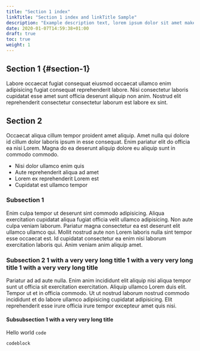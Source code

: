 ```yaml
---
title: "Section 1 index"
linkTitle: "Section 1 index and linkTitle Sample"
description: "Example description text, lorem ipsum dolor sit amet make it look good"
date: 2020-01-07T14:59:38+01:00
draft: true
toc: true
weight: 1
---
```


## Section 1 {#section-1}

Labore occaecat fugiat consequat eiusmod occaecat ullamco enim adipisicing fugiat consequat reprehenderit labore. Nisi consectetur laboris cupidatat esse amet sunt officia deserunt aliquip non anim. Nostrud elit reprehenderit consectetur consectetur laborum est labore ex sint.

## Section 2

Occaecat aliqua cillum tempor proident amet aliquip. Amet nulla qui dolore id cillum dolor laboris ipsum in esse consequat. Enim pariatur elit do officia ea nisi Lorem. Magna do ea deserunt aliquip dolore eu aliquip sunt in commodo commodo.


- Nisi dolor ullamco enim quis 
- Aute reprehenderit aliqua ad amet 
- Lorem ex reprehenderit Lorem est 
- Cupidatat est ullamco tempor 

### Subsection 1

Enim culpa tempor ut deserunt sint commodo adipisicing. Aliqua exercitation cupidatat aliqua fugiat officia velit ullamco adipisicing. Non aute culpa veniam laborum. Pariatur magna consectetur ea est deserunt elit ullamco ullamco qui. Mollit nostrud aute non Lorem laboris nulla sint tempor esse occaecat est. Id cupidatat consectetur ea enim nisi laborum exercitation laboris qui. Anim veniam anim aliquip amet.

### Subsection 2 1 with a very very long title  1 with a very very long title  1 with a very very long title

Pariatur ad ad aute nulla. Enim anim incididunt elit aliquip nisi aliqua tempor sunt ut officia sit exercitation exercitation. Aliquip ullamco Lorem duis elit. Tempor ut et in officia commodo. Ut ut nostrud laborum nostrud commodo incididunt et do labore ullamco adipisicing cupidatat adipisicing. Elit reprehenderit esse irure officia irure tempor excepteur amet quis nisi.

#### Subsubsection 1 with a very very long title

Hello world `code`

```shell
codeblock
```
